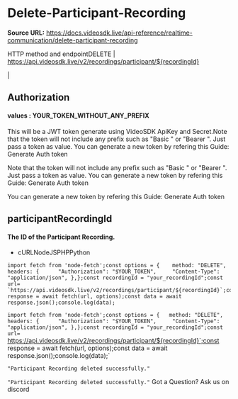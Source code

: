 # Delete-Participant-Recording

**Source URL:** https://docs.videosdk.live/api-reference/realtime-communication/delete-participant-recording

HTTP method and endpointDELETE | https://api.videosdk.live/v2/recordings/participant/${recordingId}

|

## Authorization

#### values  :    YOUR_TOKEN_WITHOUT_ANY_PREFIX

This will be a JWT token generate using VideoSDK ApiKey and Secret.Note that the token will not include any prefix such as "Basic " or "Bearer ". Just pass a token as value. You can generate a new token by refering this Guide: Generate Auth token

Note that the token will not include any prefix such as "Basic " or "Bearer ". Just pass a token as value. You can generate a new token by refering this Guide: Generate Auth token

You can generate a new token by refering this Guide: Generate Auth token

## participantRecordingId

#### The ID of the Participant Recording.

- cURLNodeJSPHPPython

```
import fetch from 'node-fetch';const options = {	method: "DELETE",	headers: {		"Authorization": "$YOUR_TOKEN",		"Content-Type": "application/json",	},};const recordingId = "your_recordingId";const url= `https://api.videosdk.live/v2/recordings/participant/${recordingId}`;const response = await fetch(url, options);const data = await response.json();console.log(data);
```

`import fetch from 'node-fetch';const options = {	method: "DELETE",	headers: {		"Authorization": "$YOUR_TOKEN",		"Content-Type": "application/json",	},};const recordingId = "your_recordingId";const url= `https://api.videosdk.live/v2/recordings/participant/${recordingId}`;const response = await fetch(url, options);const data = await response.json();console.log(data);`
```
"Participant Recording deleted successfully."
```

`"Participant Recording deleted successfully."`
Got a Question? Ask us on discord
